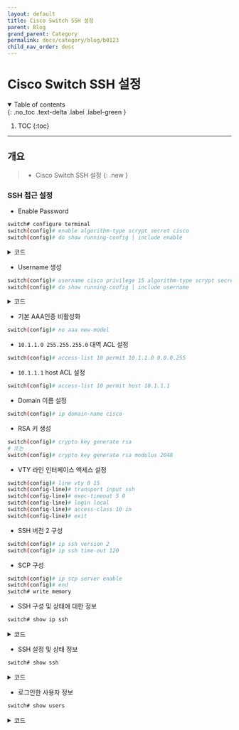 ```yaml
---
layout: default
title: Cisco Switch SSH 설정
parent: Blog
grand_parent: Category
permalink: docs/category/blog/b0123
child_nav_order: desc
---
```


# Cisco Switch SSH 설정

<details open markdown="block">
  <summary>
    Table of contents
  </summary>
  {: .no_toc .text-delta .label .label-green }
  
1. TOC
{:toc}

</details>

---

## 개요

> - Cisco Switch SSH 설정
{: .new }

### SSH 접근 설정

- Enable Password

```bash
switch# configure terminal
switch(config)# enable algorithm-type scrypt secret cisco
switch(config)# do show running-config | include enable
```

<details markdown="block">
  <summary>
    코드
  </summary>
  {: .text-delta .label .label-green }
  
```bash
enable secret 9 $9$MK.hUo10dZ//0Y$63eq6rKJ/3K2DgFRQTIpbzVduZ/Jr813OWhO/5j3yG6
```

</details>

- Username 생성

```bash
switch(config)# username cisco privilege 15 algorithm-type scrypt secret cisco
switch(config)# do show running-config | include username
```

<details markdown="block">
  <summary>
    코드
  </summary>
  {: .text-delta .label .label-green }
  
```bash
username cisco privilege 15 secret 9 $9$rnEll/AtEUx/k5$NRf6xUYo9EOOL8d4PWF.AZV.aX4Giba6jPv7deW.hzA
```

</details>

- 기본 AAA인증 비활성화

```bash
switch(config)# no aaa new-model
```

- `10.1.1.0 255.255.255.0` 대역 ACL 설정

```bash
switch(config)# access-list 10 permit 10.1.1.0 0.0.0.255
```

- `10.1.1.1` host ACL 설정

```bash
switch(config)# access-list 10 permit host 10.1.1.1
```

- Domain 이름 설정

```bash
switch(config)# ip domain-name cisco
```

- RSA 키 생성

```bash
switch(config)# crypto key generate rsa
# 또는
switch(config)# crypto key generate rsa modulus 2048 
```

- VTY 라인 인터페이스 액세스 설정

```bash
switch(config)# line vty 0 15
switch(config-line)# transport input ssh
switch(config-line)# exec-timeout 5 0
switch(config-line)# login local
switch(config-line)# access-class 10 in
switch(config-line)# exit
```

- SSH 버전 2 구성

```bash
switch(config)# ip ssh version 2
switch(config)# ip ssh time-out 120
```

- SCP 구성

```bash
switch(config)# ip scp server enable
switch(config)# end
switch# write memory
```

- SSH 구성 및 상태에 대한 정보

```bash
switch# show ip ssh
```

<details markdown="block">
  <summary>
    코드
  </summary>
  {: .text-delta .label .label-green }
  
```bash
SSH Enabled - version 2.0
Authentication methods:publickey,keyboard-interactive,password
Encryption Algorithms:aes128-ctr,aes192-ctr,aes256-ctr,aes128-cbc,3des-cbc,aes192-cbc,aes256-cbc
MAC Algorithms:hmac-sha1,hmac-sha1-96
Authentication timeout: 120 secs; Authentication retries: 3
Minimum expected Diffie Hellman key size : 1024 bits
IOS Keys in SECSH format(ssh-rsa, base64 encoded):
ssh-rsa AAAAB3NzaC1yc2EAAAADAQABAAAAgQC48RiW3BUP6/Qevsx+LHI5gyn9E1VG14xeP7w8Ecnv
irXvme6rlKOpLa7ei8AkmzEQntFC0qRQzLzDIN8wQXQ2CcL0kg0HYtuB4Dux0UCal5YJpP1rrEffgzaO
ucQfE5ym9mgfGYVRt11mB1aA5fQQDPqOUJO4F4QmDt4wjp5bVQ==
```

</details>

- SSH 설정 및 상태 정보

```bash
switch# show ssh
```

<details markdown="block">
  <summary>
    코드
  </summary>
  {: .text-delta .label .label-green }
  
```bash
Connection Version Mode Encryption  Hmac         State                 Username
1          2.0     IN   aes128-ctr  hmac-sha1    Session started       cisco
1          2.0     OUT  aes128-ctr  hmac-sha1    Session started       cisco
%No SSHv1 server connections running.
```

</details>

- 로그인한 사용자 정보

```bash
switch# show users
```

<details markdown="block">
  <summary>
    코드
  </summary>
  {: .text-delta .label .label-green }
  
```bash
    Line       User       Host(s)              Idle       Location
   0 con 0                idle                 00:06:50   
*  2 vty 1     cisco      idle                 00:00:00 10.1.1.1

  Interface    User               Mode         Idle     Peer Address

```

</details>
